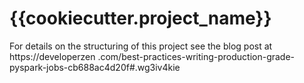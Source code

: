 # {{cookiecutter.project_name}}

For details on the structuring of this project see the blog post at https://developerzen
.com/best-practices-writing-production-grade-pyspark-jobs-cb688ac4d20f#.wg3iv4kie
